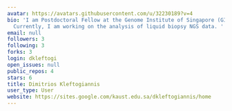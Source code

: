 ```yaml
---
avatar: https://avatars.githubusercontent.com/u/32230189?v=4
bio: 'I am Postdoctoral Fellow at the Genome Institute of Singapore (GIS) within A*STAR.
  Currently, I am working on the analysis of liquid biopsy NGS data. '
email: null
followers: 3
following: 3
forks: 3
login: dkleftogi
open_issues: null
public_repos: 4
stars: 6
title: Dimitrios Kleftogiannis
user_type: User
website: https://sites.google.com/kaust.edu.sa/dkleftogiannis/home
---
```

